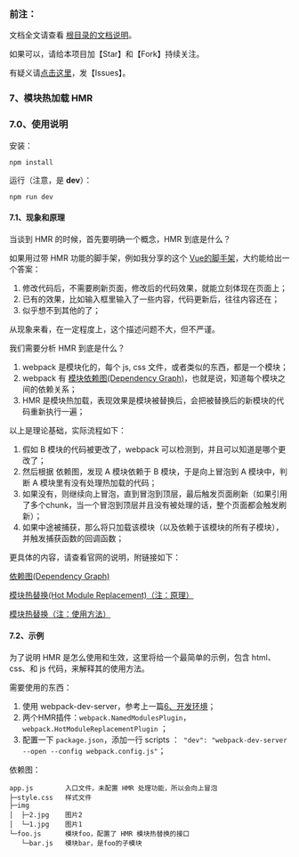 ﻿<h3>前注：</h3>

文档全文请查看 [根目录的文档说明](https://github.com/qq20004604/webpack-study)。

如果可以，请给本项目加【Star】和【Fork】持续关注。

有疑义请[点击这里](https://github.com/qq20004604/webpack-study/issues)，发【Issues】。

<h3>7、模块热加载 HMR</h3>

<h3>7.0、使用说明</h3>

安装：

```
npm install
```

运行（注意，是 <b>dev</b>）：

```
npm run dev
```

<h4>7.1、现象和原理</h4>

当谈到 HMR 的时候，首先要明确一个概念，HMR 到底是什么？

如果用过带 HMR 功能的脚手架，例如我分享的这个 [Vue的脚手架](https://github.com/qq20004604/vue-scaffold)，大约能给出一个答案：

1. 修改代码后，不需要刷新页面，修改后的代码效果，就能立刻体现在页面上；
2. 已有的效果，比如输入框里输入了一些内容，代码更新后，往往内容还在；
3. 似乎想不到其他的了；

从现象来看，在一定程度上，这个描述问题不大，但不严谨。

我们需要分析 HMR 到底是什么？

1. webpack 是模块化的，每个 js, css 文件，或者类似的东西，都是一个模块；
2. webpack 有 [模块依赖图(Dependency Graph)](https://doc.webpack-china.org/concepts/dependency-graph/)，也就是说，知道每个模块之间的依赖关系；
3. HMR 是模块热加载，表现效果是模块被替换后，会把被替换后的新模块的代码重新执行一遍；

以上是理论基础，实际流程如下：

1. 假如 B 模块的代码被更改了，webpack 可以检测到，并且可以知道是哪个更改了；
2. 然后根据 依赖图，发现 A 模块依赖于 B 模块，于是向上冒泡到 A 模块中，判断 A 模块里有没有处理热加载的代码；
3. 如果没有，则继续向上冒泡，直到冒泡到顶层，最后触发页面刷新（如果引用了多个chunk，当一个冒泡到顶层并且没有被处理的话，整个页面都会触发刷新）；
4. 如果中途被捕获，那么将只加载该模块（以及依赖于该模块的所有子模块），并触发捕获函数的回调函数；

更具体的内容，请查看官网的说明，附链接如下：

[依赖图(Dependency Graph)](https://doc.webpack-china.org/concepts/dependency-graph/)

[模块热替换(Hot Module Replacement)（注：原理）](https://doc.webpack-china.org/concepts/hot-module-replacement/)

[模块热替换（注：使用方法）](https://doc.webpack-china.org/guides/hot-module-replacement/)

<h4>7.2、示例</h4>

为了说明 HMR 是怎么使用和生效，这里将给一个最简单的示例，包含 html、css、和 js 代码，来解释其的使用方法。

需要使用的东西：

1. 使用 webpack-dev-server，参考上一篇[6、开发环境](https://github.com/qq20004604/webpack-study/tree/master/6%E3%80%81%E5%BC%80%E5%8F%91%E7%8E%AF%E5%A2%83)；
2. 两个HMR插件：``webpack.NamedModulesPlugin``，``webpack.HotModuleReplacementPlugin`` ；
3. 配置一下 ``package.json``，添加一行 scripts ：`` "dev": "webpack-dev-server --open --config webpack.config.js"``；

依赖图：

```
app.js        入口文件，未配置 HMR 处理功能，所以会向上冒泡
├─style.css   样式文件
├─img
│  ├─2.jpg    图片2
│  └─1.jpg    图片1
└─foo.js      模块foo，配置了 HMR 模块热替换的接口
   └─bar.js   模块bar，是foo的子模块
```